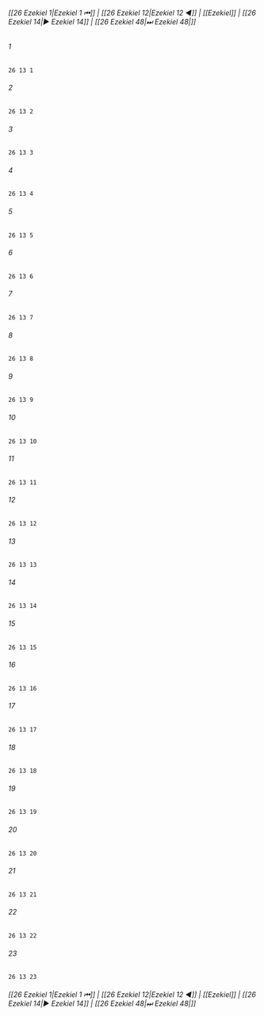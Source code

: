 
###### [[26 Ezekiel 1|Ezekiel 1 ⏮]] | [[26 Ezekiel 12|Ezekiel 12 ◀]] | [[Ezekiel]] | [[26 Ezekiel 14|▶ Ezekiel 14]] | [[26 Ezekiel 48|⏭ Ezekiel 48|]]

###### 1
``` verse
26 13 1 
```
###### 2
``` verse
26 13 2 
```
###### 3
``` verse
26 13 3 
```
###### 4
``` verse
26 13 4 
```
###### 5
``` verse
26 13 5 
```
###### 6
``` verse
26 13 6 
```
###### 7
``` verse
26 13 7 
```
###### 8
``` verse
26 13 8 
```
###### 9
``` verse
26 13 9 
```
###### 10
``` verse
26 13 10 
```
###### 11
``` verse
26 13 11 
```
###### 12
``` verse
26 13 12 
```
###### 13
``` verse
26 13 13 
```
###### 14
``` verse
26 13 14 
```
###### 15
``` verse
26 13 15 
```
###### 16
``` verse
26 13 16 
```
###### 17
``` verse
26 13 17 
```
###### 18
``` verse
26 13 18 
```
###### 19
``` verse
26 13 19 
```
###### 20
``` verse
26 13 20 
```
###### 21
``` verse
26 13 21 
```
###### 22
``` verse
26 13 22 
```
###### 23
``` verse
26 13 23 
```

###### [[26 Ezekiel 1|Ezekiel 1 ⏮]] | [[26 Ezekiel 12|Ezekiel 12 ◀]] | [[Ezekiel]] | [[26 Ezekiel 14|▶ Ezekiel 14]] | [[26 Ezekiel 48|⏭ Ezekiel 48|]]

